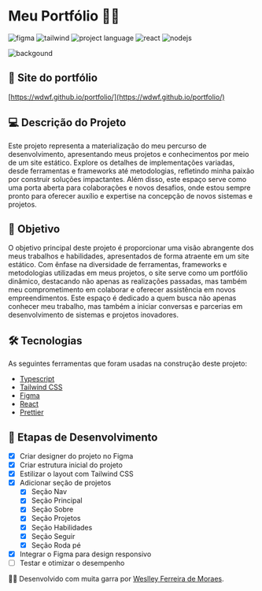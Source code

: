 # Meu Portfólio 👨‍💻

![figma](https://img.shields.io/badge/Figma-F24E1E?style=for-the-badge&logo=figma&logoColor=white)
![tailwind](https://img.shields.io/badge/Tailwind_CSS-38B2AC?style=for-the-badge&logo=tailwind-css&logoColor=white)
![project language](https://img.shields.io/badge/TypeScript-007ACC?style=for-the-badge&logo=typescript&logoColor=white)
![react](https://img.shields.io/badge/React-20232A?style=for-the-badge&logo=react&logoColor=61DAFB)
![nodejs](https://img.shields.io/badge/Node%20js-339933?style=for-the-badge&logo=nodedotjs&logoColor=white)

![backgound](https://github.com/wdwf/portfolio/assets/28903617/e08ab4c0-ea6a-4c10-9a99-3df2d2652213)

## 🌌 Site do portfólio 
[https://wdwf.github.io/portfolio/](https://wdwf.github.io/portfolio/)

## 💻 Descrição do Projeto

Este projeto representa a materialização do meu percurso de desenvolvimento, apresentando meus projetos e conhecimentos por meio de um site estático. Explore os detalhes de implementações variadas, desde ferramentas e frameworks até metodologias, refletindo minha paixão por construir soluções impactantes. Além disso, este espaço serve como uma porta aberta para colaborações e novos desafios, onde estou sempre pronto para oferecer auxílio e expertise na concepção de novos sistemas e projetos.

## 🚀 Objetivo

O objetivo principal deste projeto é proporcionar uma visão abrangente dos meus trabalhos e habilidades, apresentados de forma atraente em um site estático. Com ênfase na diversidade de ferramentas, frameworks e metodologias utilizadas em meus projetos, o site serve como um portfólio dinâmico, destacando não apenas as realizações passadas, mas também meu comprometimento em colaborar e oferecer assistência em novos empreendimentos. Este espaço é dedicado a quem busca não apenas conhecer meu trabalho, mas também a iniciar conversas e parcerias em desenvolvimento de sistemas e projetos inovadores.

## 🛠 Tecnologias

As seguintes ferramentas que foram usadas na construção deste projeto:

- [Typescript](https://www.typescriptlang.org/)
- [Tailwind CSS](https://tailwindcss.com/)
- [Figma](https://www.figma.com/)
- [React](https://react.dev/)
- [Prettier](https://prettier.io/)

## 🧭 Etapas de Desenvolvimento

- [x] Criar designer do projeto no Figma
- [x] Criar estrutura inicial do projeto
- [x] Estilizar o layout com Tailwind CSS
- [x] Adicionar seção de projetos
  - [x] Seção Nav
  - [x] Seção Principal
  - [x] Seção Sobre
  - [x] Seção Projetos
  - [x] Seção Habilidades
  - [x] Seção Seguir
  - [x] Seção Roda pé
- [x] Integrar o Figma para design responsivo
- [ ] Testar e otimizar o desempenho

👨‍💻 Desenvolvido com muita garra por [Weslley Ferreira de Moraes](https://www.linkedin.com/in/weslleyferreira/).
